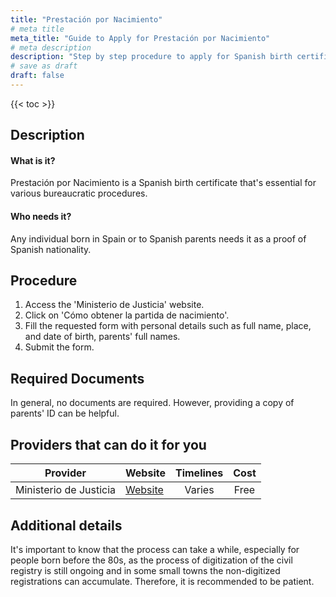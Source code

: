 ```yaml
---
title: "Prestación por Nacimiento"
# meta title
meta_title: "Guide to Apply for Prestación por Nacimiento"
# meta description
description: "Step by step procedure to apply for Spanish birth certificate 'Prestación por Nacimiento'"
# save as draft
draft: false
---
```


{{< toc >}}

## Description
#### What is it?
Prestación por Nacimiento is a Spanish birth certificate that's essential for various bureaucratic procedures. 

#### Who needs it?
Any individual born in Spain or to Spanish parents needs it as a proof of Spanish nationality.

## Procedure
1. Access the 'Ministerio de Justicia' website.
2. Click on 'Cómo obtener la partida de nacimiento'.
3. Fill the requested form with personal details such as full name, place, and date of birth, parents' full names.
4. Submit the form.

## Required Documents
In general, no documents are required. However, providing a copy of parents' ID can be helpful.

## Providers that can do it for you

| Provider        |     Website     |     Timelines    |       Cost      |
| --------------- | --------------- |  :-------------: | :-------------: |
| Ministerio de Justicia      |  [Website](https://www.mjusticia.gob.es/cs/Satellite/Portal/es/servicios-ciudadano/tramites-gestiones-personales/certificado-nacimiento) | Varies | Free |

## Additional details
It's important to know that the process can take a while, especially for people born before the 80s, as the process of digitization of the civil registry is still ongoing and in some small towns the non-digitized registrations can accumulate. Therefore, it is recommended to be patient.